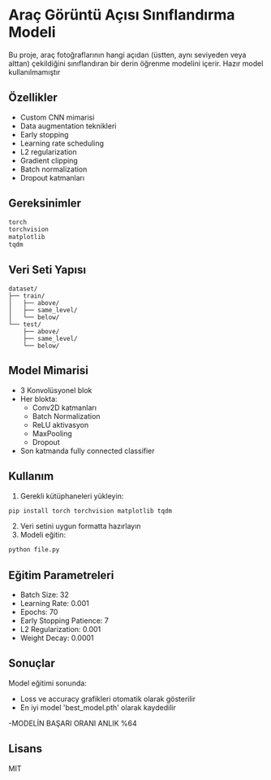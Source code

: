 # Araç Görüntü Açısı Sınıflandırma Modeli

Bu proje, araç fotoğraflarının hangi açıdan (üstten, aynı seviyeden veya alttan) çekildiğini sınıflandıran bir derin öğrenme modelini içerir. Hazır model kullanılmamıştır

## Özellikler

- Custom CNN mimarisi
- Data augmentation teknikleri
- Early stopping
- Learning rate scheduling
- L2 regularization
- Gradient clipping
- Batch normalization
- Dropout katmanları

## Gereksinimler

```bash
torch
torchvision
matplotlib
tqdm
```

## Veri Seti Yapısı

```
dataset/
├── train/
│   ├── above/
│   ├── same_level/
│   └── below/
└── test/
    ├── above/
    ├── same_level/
    └── below/
```

## Model Mimarisi

- 3 Konvolüsyonel blok
- Her blokta:
  - Conv2D katmanları
  - Batch Normalization
  - ReLU aktivasyon
  - MaxPooling
  - Dropout
- Son katmanda fully connected classifier

## Kullanım

1. Gerekli kütüphaneleri yükleyin:
```bash
pip install torch torchvision matplotlib tqdm
```

2. Veri setini uygun formatta hazırlayın
3. Modeli eğitin:
```bash
python file.py
```

## Eğitim Parametreleri

- Batch Size: 32
- Learning Rate: 0.001
- Epochs: 70
- Early Stopping Patience: 7
- L2 Regularization: 0.001
- Weight Decay: 0.0001

## Sonuçlar

Model eğitimi sonunda:
- Loss ve accuracy grafikleri otomatik olarak gösterilir
- En iyi model 'best_model.pth' olarak kaydedilir

-MODELİN BAŞARI ORANI ANLIK %64
## Lisans

MIT
